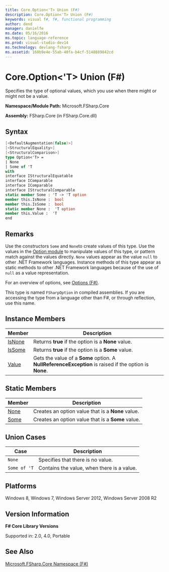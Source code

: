 ```yaml
---
title: Core.Option<'T> Union (F#)
description: Core.Option<'T> Union (F#)
keywords: visual f#, f#, functional programming
author: dend
manager: danielfe
ms.date: 05/16/2016
ms.topic: language-reference
ms.prod: visual-studio-dev14
ms.technology: devlang-fsharp
ms.assetid: 160b9e4e-55ab-40fa-b4cf-5148889842cd 
---
```


# Core.Option<'T> Union (F#)

Specifies the type of optional values, which you use when there might or might not be a value.

**Namespace/Module Path:** Microsoft.FSharp.Core

**Assembly:** FSharp.Core (in FSharp.Core.dll)


## Syntax

```fsharp
[<DefaultAugmentation(false)>]
[<StructuralEquality>]
[<StructuralComparison>]
type Option<'T> =
| None
| Some of 'T
with
interface IStructuralEquatable
interface IComparable
interface IComparable
interface IStructuralComparable
static member Some : 'T -> 'T option
member this.IsNone :  bool
member this.IsSome :  bool
static member None :  'T option
member this.Value :  'T
end
```

## Remarks
Use the constructors `Some` and `None`to create values of this type. Use the values in the [Option module](https://msdn.microsoft.com/library/e615e4d3-bbbb-49ba-addc-6061ea2e2f4c) to manipulate values of this type, or pattern match against the values directly. `None` values appear as the value `null` to other .NET Framework languages. Instance methods of this type appear as static methods to other .NET Framework languages because of the use of `null` as a value representation.

For an overview of options, see [Options &#40;F&#35;&#41;](../../language-reference/options.md).

This type is named `FSharpOption` in compiled assemblies. If you are accessing the type from a language other than F#, or through reflection, use this name.


## Instance Members


|Member|Description|
|------|-----------|
|[IsNone](https://msdn.microsoft.com/library/f08532ca-1716-4f60-ae59-8ef6256df234)|Returns **true** if the option is a **None** value.|
|[IsSome](https://msdn.microsoft.com/library/c5088d51-c5d7-425f-a77f-12c379bb356f)|Returns **true** if the option is a **Some** value.|
|[Value](https://msdn.microsoft.com/library/c79f68e8-11fd-45b1-a053-e8fc38b56df7)|Gets the value of a **Some** option. A **NullReferenceException** is raised if the option is **None**.|

## Static Members


|Member|Description|
|------|-----------|
|[None](https://msdn.microsoft.com/library/83ef260a-aa33-4e6f-aee6-b9bf0a461476)|Creates an option value that is a **None** value.|
|[Some](https://msdn.microsoft.com/library/12f048d2-e293-4596-accb-de036ecd63fc)|Creates an option value that is a **Some** value.|

## Union Cases


|Case|Description|
|----|-----------|
|`None`|Specifies that there is no value.|
|`Some of 'T`|Contains the value, when there is a value.|

## Platforms
Windows 8, Windows 7, Windows Server 2012, Windows Server 2008 R2


## Version Information
**F# Core Library Versions**

Supported in: 2.0, 4.0, Portable

## See Also
[Microsoft.FSharp.Core Namespace &#40;F&#35;&#41;](Microsoft.FSharp.Core-Namespace-%5BFSharp%5D.md)